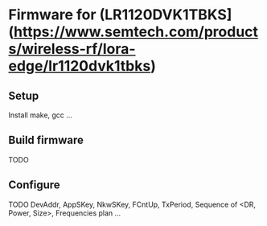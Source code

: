 # Firmware for (LR1120DVK1TBKS](https://www.semtech.com/products/wireless-rf/lora-edge/lr1120dvk1tbks)

## Setup
Install make, gcc ...

## Build firmware
TODO

## Configure
TODO DevAddr, AppSKey, NkwSKey, FCntUp, TxPeriod, Sequence of <DR, Power, Size>, Frequencies plan ...


